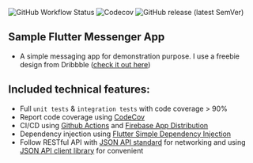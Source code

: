 ![GitHub Workflow Status](https://img.shields.io/github/workflow/status/trunghq3101/sample_flutter_messenger/Main%20Workflow)
![Codecov](https://img.shields.io/codecov/c/gh/trunghq3101/sample_flutter_messenger)
![GitHub release (latest SemVer)](https://img.shields.io/github/v/release/trunghq3101/sample_flutter_messenger)
## Sample Flutter Messenger App

- A simple messaging app for demonstration purpose. I use a freebie design from Dribbble
 ([check it out here](https://dribbble.com/shots/12245098-Freebie-Telegram-Mobile-App-Redesign))

## Included technical features:
- Full `unit tests` & `integration tests` with code coverage > 90%
- Report code coverage using [CodeCov](https://codecov.io/gh/trunghq3101/sample_flutter_messenger)
- CI/CD using [Github Actions](https://github.com/features/actions) and [Firebase App Distribution](https://firebase.google.com/docs/app-distribution)
- Dependency injection using [Flutter Simple Dependency Injection](https://github.com/jonsamwell/flutter_simple_dependency_injection)
- Follow RESTful API with [JSON API standard](https://jsonapi.org/) for networking and using [JSON API client library](https://github.com/f3ath/json-api-dart) for convenient
